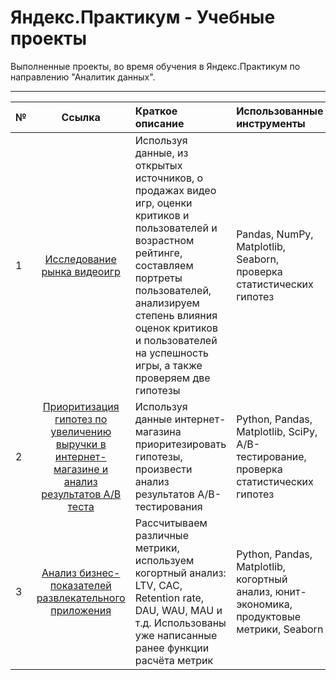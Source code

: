 # Яндекс.Практикум - Учебные проекты
Выполненные проекты, во время обучения в Яндекс.Практикум по направлению "Аналитик данных".

---

| №                   | Ссылка               | Краткое описание                                             |Использованные инструменты |
| :------------------ | :-------------------:|:-------------------------                                 |:------------------------  |
| 1                   |[Исследование рынка видеоигр](https://github.com/Broggo1/yandex-praktikum-projects/tree/main/Исследование%20рынка%20видеоигр)|  Используя данные, из открытых источников, о продажах видео игр, оценки критиков и пользователей и возрастном рейтинге, составляем портреты пользователей, анализируем степень влияния оценок критиков и пользователей на успешность игры, а также проверяем две гипотезы|Pandas, NumPy, Matplotlib, Seaborn,  проверка статистических гипотез
| 2                   |[Приоритизация гипотез по увеличению выручки в интернет-магазине и анализ результатов A/B теста](https://github.com/Broggo1/yandex-praktikum-projects/tree/main/Приоритизация%20гипотез%20по%20увеличению%20выручки%20в%20интернет-магазине%20и%20%20анализ%20результатов%20АВ-теста)| Используя данные интернет-магазина приоритезировать гипотезы, произвести анализ результатов A/B-тестирования|Python, Pandas, Matplotlib, SciPy, A/B-тестирование, проверка статистических гипотез|
| 3 |[Анализ бизнес-показателей развлекательного приложения](https://github.com/Broggo1/yandex-praktikum-projects/tree/main/Анализ%20бизнес-показателей%20развлекательного%20приложения)| Рассчитываем различные метрики, используем когортный анализ: LTV, CAC, Retention rate, DAU, WAU, MAU и т.д. Использованы уже написанные ранее функции расчёта метрик| Python, Pandas, Matplotlib, когортный анализ, юнит-экономика, продуктовые метрики, Seaborn|
